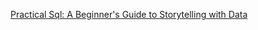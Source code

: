 [Practical Sql: A Beginner's Guide to Storytelling with Data](https://www.amazon.sg/Practical-Sql-Beginners-Guide-Storytelling/dp/1593278276)